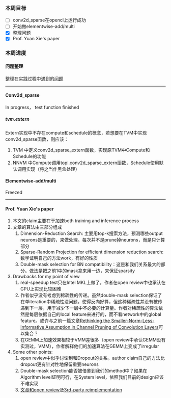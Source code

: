 ### 本周目标
- [ ] conv2d_sparse在opencl上运行成功
- [ ] 开始做elementwise-add/multi
- [x] 整理问题
- [x] Prof. Yuan Xie's paper

### 本周进度
#### 问题整理
整理在实践过程中遇到的[问题](https://github.com/acada-sjtu/EdgeTraining/blob/master/Doc/Weekly-Report/Some%20question%20we%20met%20in%20the%20paper.md)

---------------------

#### Conv2d_sparse
In progress， test function finished

##### tvm.extern
Extern实现中不存在compute和schedule的概念，若想要在TVM中实现conv2d_sparse函数，则应该：
1. TVM 中定义conv2d_sparse_extern函数，实现原TVM中Compute和Schedule的功能
2. NNVM 中Compute调用topi.conv2d_sparse_extern函数，Schedule使用默认调用实现（将之当作黑盒处理）

#### Elementwise-add/multi
Freezed

--------------------
#### Prof. Yuan Xie's paper
1. 本文的claim主要在于加速both training and inference process
2. 文章的算法由三部分组成
    1. Dimension-Reduction Search: 主要用top-k搜索方法，预测哪些output neurons是重要的，来做处理。每次并不是prune掉neurons，而是只计算部分
    2. Sparse-Random Projection for efficient dimension reduction search: 数学证明自己的方法work，有好的性质
    3. Double-mask selection for BN compatibility：这是和我们关系最大的部分。做法是把之前1中的mask拿来用一边，来保证sparsity
3. Drawbacks for my point of view
    1. real-speedup test只在Intel MKL上做了，作者在open review中也承认在GPU上实现比较困难
    2. 作者似乎没有考虑到稀疏性的传递。虽然double-mask selection保证了在单iteration中稀疏性没问题，使得反向好算，但这种稀疏性并没有被传递到下一层，用于减少下一层中不必要的计算量。作者对稀疏性的算法依然是每层依据自己的local feature来进行的，而不看network中的global feature。或许与之前一篇文章[Rethinking the Smaller-Norm-Less-Informative Assumption in Channel Pruning of Convolution Layers](https://arxiv.org/abs/1802.00124)可以集合？
    3. 在GEMM上加速效果相较于VMM差很多（open review中承认GEMM没有实测过，VMM），作者解释他们的加速算法在GEMM上变成了irregular
4. Some other points:
    1. open review中似乎讨论到和Dropout的关系。author claim自己的方法比dropout更有针对性地保留重要neurons
    2. Double-mask selection能否被借鉴到我们的method中？如果在Algorithm level证明可行，在System level，依照我们目前的design应该不难实现
    3. [文章和open review](https://openreview.net/forum?id=H1goBoR9F7)及[3rd-party reimplementation](https://github.com/mtcrawshaw/dynamic-sparse-graph)
